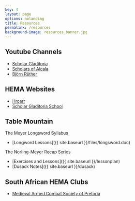 ```yaml
---
key: 4
layout: page
options: nolanding
title: Resources
permalink: /resources
background-image: resources_banner.jpg
---
```


## Youtube Channels

* [Scholar Gladitoria](https://www.youtube.com/channel/UCt14YOvYhd5FCGCwcjhrOdA)
* [Scholars of Alcala](https://www.youtube.com/channel/UCW5qs_Zw967gs-4XNeUkmJw)
* [Björn Rüther](https://www.youtube.com/channel/UCqY4z_JKCBi18SZJV9vWjbA)

## HEMA Websites

* [Hroarr](http://hroarr.com/)
* [Scholar Gladitoria School](http://www.fioredeiliberi.org/)

## Table Mountain

The Meyer Longsword Syllabus

* [Longword Lessons]({{ site.baseurl }}/files/longsword.doc)

The Norling-Meyer Recap Series

* [Exercises and Lessons]({{ site.baseurl }}/lessonplan)
* [Dusack Notes]({{ site.baseurl }}/dusack)

## South African HEMA Clubs

* [Medieval Armed Combat Society of Pretoria](http://armoury.co.za/)